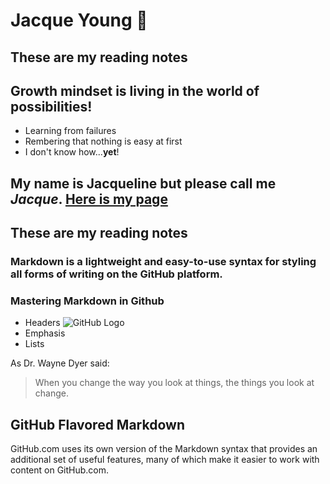 # Jacque Young :metal:
## These are my reading notes

## Growth mindset is living in the world of possibilities!
- Learning from failures
- Rembering that nothing is easy at first
- I don't know how...**yet**!

## My name is Jacqueline but please call me *Jacque*.  [Here is my page](https://jyoung7834.github.io/reading-notes/)

## These are my reading notes
### Markdown is a lightweight and easy-to-use syntax for styling all forms of writing on the GitHub platform.
### Mastering Markdown in Github 

* Headers
![GitHub Logo](/images/logo.png)
* Emphasis
* Lists

As Dr. Wayne Dyer said:
> When you change the way you look at things, the things you look at change.

## GitHub Flavored Markdown
GitHub.com uses its own version of the Markdown syntax that provides an additional set of useful features, many of which make it easier to work with content on GitHub.com.
